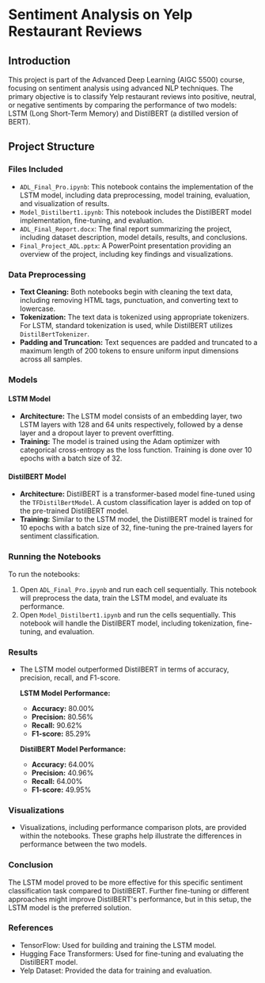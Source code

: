 # Sentiment Analysis on Yelp Restaurant Reviews

## Introduction
This project is part of the Advanced Deep Learning (AIGC 5500) course, focusing on sentiment analysis using advanced NLP techniques. The primary objective is to classify Yelp restaurant reviews into positive, neutral, or negative sentiments by comparing the performance of two models: LSTM (Long Short-Term Memory) and DistilBERT (a distilled version of BERT).

## Project Structure

### Files Included
- `ADL_Final_Pro.ipynb`: This notebook contains the implementation of the LSTM model, including data preprocessing, model training, evaluation, and visualization of results.
- `Model_Distilbert1.ipynb`: This notebook includes the DistilBERT model implementation, fine-tuning, and evaluation.
- `ADL_Final_Report.docx`: The final report summarizing the project, including dataset description, model details, results, and conclusions.
- `Final_Project_ADL.pptx`: A PowerPoint presentation providing an overview of the project, including key findings and visualizations.

### Data Preprocessing
- **Text Cleaning:** Both notebooks begin with cleaning the text data, including removing HTML tags, punctuation, and converting text to lowercase.
- **Tokenization:** The text data is tokenized using appropriate tokenizers. For LSTM, standard tokenization is used, while DistilBERT utilizes `DistilBertTokenizer`.
- **Padding and Truncation:** Text sequences are padded and truncated to a maximum length of 200 tokens to ensure uniform input dimensions across all samples.

### Models
#### LSTM Model
- **Architecture:** The LSTM model consists of an embedding layer, two LSTM layers with 128 and 64 units respectively, followed by a dense layer and a dropout layer to prevent overfitting.
- **Training:** The model is trained using the Adam optimizer with categorical cross-entropy as the loss function. Training is done over 10 epochs with a batch size of 32.

#### DistilBERT Model
- **Architecture:** DistilBERT is a transformer-based model fine-tuned using the `TFDistilBertModel`. A custom classification layer is added on top of the pre-trained DistilBERT model.
- **Training:** Similar to the LSTM model, the DistilBERT model is trained for 10 epochs with a batch size of 32, fine-tuning the pre-trained layers for sentiment classification.

### Running the Notebooks
To run the notebooks:
1. Open `ADL_Final_Pro.ipynb` and run each cell sequentially. This notebook will preprocess the data, train the LSTM model, and evaluate its performance.
2. Open `Model_Distilbert1.ipynb` and run the cells sequentially. This notebook will handle the DistilBERT model, including tokenization, fine-tuning, and evaluation.

### Results
- The LSTM model outperformed DistilBERT in terms of accuracy, precision, recall, and F1-score.
  
  **LSTM Model Performance:**
  - **Accuracy:** 80.00%
  - **Precision:** 80.56%
  - **Recall:** 90.62%
  - **F1-score:** 85.29%

  **DistilBERT Model Performance:**
  - **Accuracy:** 64.00%
  - **Precision:** 40.96%
  - **Recall:** 64.00%
  - **F1-score:** 49.95%

### Visualizations
- Visualizations, including performance comparison plots, are provided within the notebooks. These graphs help illustrate the differences in performance between the two models.

### Conclusion
The LSTM model proved to be more effective for this specific sentiment classification task compared to DistilBERT. Further fine-tuning or different approaches might improve DistilBERT's performance, but in this setup, the LSTM model is the preferred solution.

### References
- TensorFlow: Used for building and training the LSTM model.
- Hugging Face Transformers: Used for fine-tuning and evaluating the DistilBERT model.
- Yelp Dataset: Provided the data for training and evaluation.
